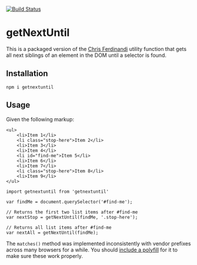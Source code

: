 [![Build Status](https://travis-ci.org/freaksauce/getNextUntil.svg?branch=master)](https://travis-ci.org/freaksauce/getNextUntil)

# getNextUntil
This is a packaged version of the [Chris Ferdinandi](https://gomakethings.com) utility function that gets all next siblings of an element in the DOM until a selector is found.

## Installation
```
npm i getnextuntil
```

## Usage
Given the following markup:
```
<ul>
	<li>Item 1</li>
	<li class="stop-here">Item 2</li>
	<li>Item 3</li>
	<li>Item 4</li>
	<li id="find-me">Item 5</li>
	<li>Item 6</li>
	<li>Item 7</li>
	<li class="stop-here">Item 8</li>
	<li>Item 9</li>
</ul>
```

```
import getnextuntil from 'getnextuntil'

var findMe = document.querySelector('#find-me');

// Returns the first two list items after #find-me
var nextStop = getNextUntil(findMe, '.stop-here');

// Returns all list items after #find-me
var nextAll = getNextUntil(findMe);
```

The `matches()` method was implemented inconsistently with vendor prefixes across many browsers for a while. You should [include a polyfill](https://vanillajstoolkit.com/polyfills/matches/) for it to make sure these work properly.

